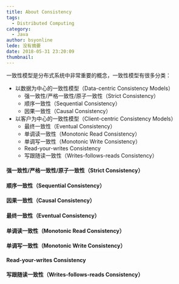 ```yaml
---
title: About Consistency
tags:
  - Distributed Computing
category:
  - Java
author: bsyonline
lede: 没有摘要
date: 2018-05-31 23:20:09
thumbnail:
---
```


一致性模型是分布式系统中非常重要的概念，一致性模型有很多分类：

* 以数据为中心的一致性模型（Data-centric Consistency Models）
	- 强一致性/严格一致性/原子一致性（Strict Consistency）
	- 顺序一致性（Sequential Consistency）
	- 因果一致性（Causal Consistency）
* 以客户为中心的一致性模型（Client-centric Consistency Models）
	- 最终一致性（Eventual Consistency）
	- 单调读一致性（Monotonic Read Consistency）
	- 单调写一致性（Monotonic Write Consistency）
	- Read-your-writes Consistency
	- 写跟随读一致性（Writes-follows-reads Consistency）

#### **强一致性/严格一致性/原子一致性（Strict Consistency）**

#### **顺序一致性（Sequential Consistency）**

#### **因果一致性（Causal Consistency）**

#### **最终一致性（Eventual Consistency）**

#### **单调读一致性（Monotonic Read Consistency）**

#### **单调写一致性（Monotonic Write Consistency）**

#### **Read-your-writes Consistency**

#### **写跟随读一致性（Writes-follows-reads Consistency）**



